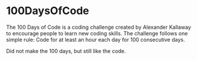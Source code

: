 # 100DaysOfCode
The 100 Days of Code is a coding challenge created by Alexander Kallaway to encourage people to learn new coding skills. The challenge follows one simple rule: Code for at least an hour each day for 100 consecutive days.

Did not make the 100 days, but still like the code.
